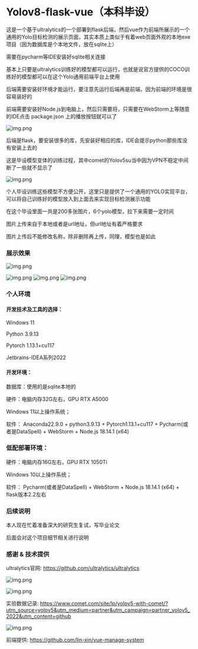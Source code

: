 # Yolov8-flask-vue（本科毕设）

这是一个基于ultralytics的一个部署到flask后端，然后vue作为前端所展示的一个通用的Yolo目标检测的展示页面，其实本质上类似于有着web页面外观的本地exe项目（因为数据库是个本地文件，放在sqlite上）

需要在pycharm等IDE安装好sqlite相关连接

基本上只要是ultralytics训练好的模型都可以运行，也就是说官方提供的COCO训练好的模型都可以在这个Yolo通用前端平台上使用

后端需要安装好环境才能运行，要注意先运行后端再是前端，因为前端的环境是很容易装好的

前端需要安装好Node.js到电脑上，然后只需要将，只需要在WebStorm上等随意的IDE点击 package.json 上的播放按钮就可以了

![img.png](img/img.png)


后端是flask，要安装很多的库，先安装好相应的库，IDE会提示python那些库没有安装上去的



这是毕设模型变体的训练过程，其中comet的Yolov5su当中因为VPN不稳定中间断了一些就不显示了

![img.png](img/mAP50.png)

个人毕设训练这些模型不方便公开，这里只是提供了一个通用的YOLO实现平台，可以将自己训练好的模型放入到上面去来实现目标检测展示功能

在这个毕设里面一共是200多张图片，6个yolo模型，拉下来需要一定时间

图片上传来自于本地或者是url地址，但url地址有着严格要求

图片上传后不能修改名称，除非删除再上传，同理，模型也是如此


### 展示效果

![img.png](img/show3.png)

![img.png](img/show.png)
![img.png](img/show2.png)
![img.png](img/show4.png)

### 个人环境

#### 开发技术及工具的选择：

Windows 11

Python 3.9.13

Pytorch 1.13.1+cu117

Jetbrains-IDEA系列2022

#### 开发环境：

数据库：使用的是sqlite本地的

硬件：电脑内存32G左右，GPU RTX A5000

Windows 11以上操作系统；

软件： Anaconda22.9.0 + python3.9.13 + Pytorch1.13.1+cu117 + Pycharm(或者是DataSpell) + WebStorm + Node.js 18.14.1 (x64)

### 低配部署环境：

硬件：电脑内存16G左右，GPU RTX 1050Ti

Windows 10以上操作系统；

软件： Pycharm(或者是DataSpell) + WebStorm + Node.js 18.14.1 (x64) + flask版本2.2左右

### 后续说明

本人现在忙着准备深大的研究生复试，写毕业论文

后面会对这个项目细节相关进行说明


### 感谢 & 技术提供

ultralytics官网: https://github.com/ultralytics/ultralytics

![img.png](img/img9.png)

![img.png](img/img2.png)

实验数据记录: https://www.comet.com/site/lp/yolov5-with-comet/?utm_source=yolov5&utm_medium=partner&utm_campaign=partner_yolov5_2022&utm_content=github

![img.png](img/img6.png)

前端提供:
https://github.com/lin-xin/vue-manage-system



